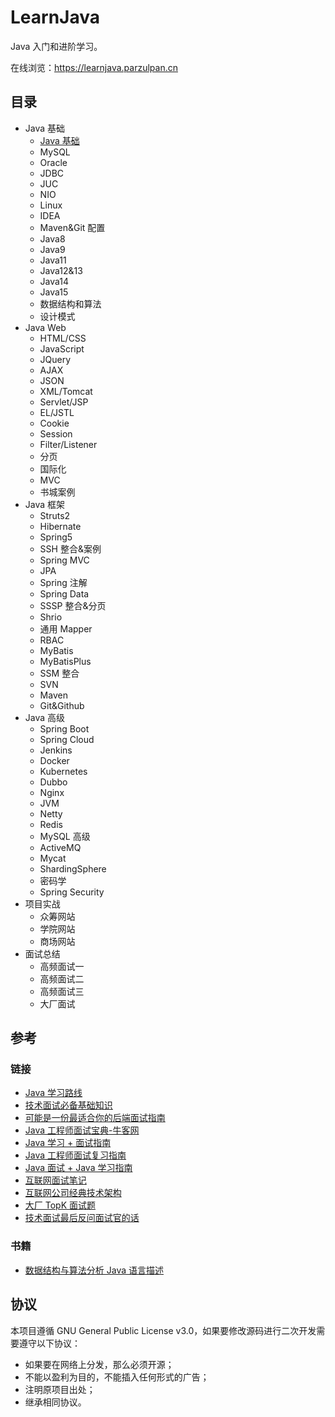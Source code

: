 # LearnJava

Java 入门和进阶学习。

在线浏览：https://learnjava.parzulpan.cn

## 目录

* Java 基础
  * [Java 基础](Basis/JavaBasis/README.md)
  * MySQL
  * Oracle
  * JDBC
  * JUC
  * NIO
  * Linux
  * IDEA
  * Maven&Git 配置
  * Java8
  * Java9
  * Java11
  * Java12&13
  * Java14
  * Java15
  * 数据结构和算法
  * 设计模式
* Java Web
  * HTML/CSS
  * JavaScript
  * JQuery
  * AJAX
  * JSON
  * XML/Tomcat
  * Servlet/JSP
  * EL/JSTL
  * Cookie
  * Session
  * Filter/Listener
  * 分页
  * 国际化
  * MVC
  * 书城案例
* Java 框架
  * Struts2
  * Hibernate
  * Spring5
  * SSH 整合&案例
  * Spring MVC
  * JPA
  * Spring 注解
  * Spring Data
  * SSSP 整合&分页
  * Shrio
  * 通用 Mapper
  * RBAC
  * MyBatis
  * MyBatisPlus
  * SSM 整合
  * SVN
  * Maven
  * Git&Github
* Java 高级
  * Spring Boot
  * Spring Cloud
  * Jenkins
  * Docker
  * Kubernetes
  * Dubbo
  * Nginx
  * JVM
  * Netty
  * Redis
  * MySQL 高级
  * ActiveMQ
  * Mycat
  * ShardingSphere
  * 密码学
  * Spring Security
* 项目实战
  * 众筹网站
  * 学院网站
  * 商场网站
* 面试总结
  * 高频面试一
  * 高频面试二
  * 高频面试三
  * 大厂面试

## 参考

### 链接

* [Java 学习路线](http://www.atguigu.com/download.shtml#java)
* [技术面试必备基础知识](https://github.com/CyC2018/CS-Notes)
* [可能是一份最适合你的后端面试指南](https://juejin.im/post/6844903683658874893)
* [Java 工程师面试宝典-牛客网](https://www.nowcoder.com/tutorial/94/ea1986fcff294f6292385703e94689e8)
* [Java 学习 + 面试指南](https://github.com/Snailclimb/JavaGuide)
* [Java 工程师面试复习指南](https://github.com/h2pl/Java-Tutorial)
* [Java 面试 + Java 学习指南](https://github.com/AobingJava/JavaFamily)
* [互联网面试笔记](https://github.com/zhengjianglong915/note-of-interview)
* [互联网公司经典技术架构](https://github.com/davideuler/architecture.of.internet-product)
* [大厂 TopK 面试题](https://osjobs.net/topk/)
* [技术面试最后反问面试官的话](https://github.com/yifeikong/reverse-interview-zh)

### 书籍

* [数据结构与算法分析 Java 语言描述](https://book.douban.com/subject/3351237/)

## 协议

本项目遵循 GNU General Public License v3.0，如果要修改源码进行二次开发需要遵守以下协议：

* 如果要在网络上分发，那么必须开源；
* 不能以盈利为目的，不能插入任何形式的广告；
* 注明原项目出处；
* 继承相同协议。

